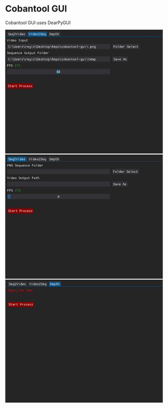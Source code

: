 # Cobantool GUI

Cobantool GUI uses DearPyGUI

![img](./assets/vid2seq.png)
![img](./assets/seq2video.png)
![img](./assets/depth.png)